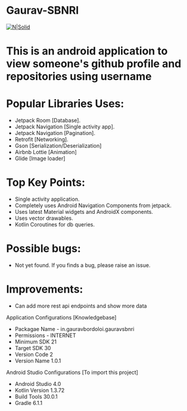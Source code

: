 # Gaurav-SBNRI

[![N|Solid](https://www.gauravbordoloi.me/wp-content/uploads/2020/06/gb-landscape.png)](https://www.gauravbordoloi.me)

# This is an android application to view someone's github profile and repositories using username

# Popular Libraries Uses:

  - Jetpack Room [Database].
  - Jetpack Navigation [Single activity app].
  - Jetpack Navigation [Pagination].
  - Retrofit [Networking].
  - Gson [Serialization/Deserialization]
  - Airbnb Lottie [Animation]
  - Glide [Image loader]

# Top Key Points:
  - Single activity application.
  - Completely uses Android Navigation Components from jetpack.
  - Uses latest Material widgets and AndroidX components.
  - Uses vector drawables.
  - Kotlin Coroutines for db queries.

# Possible bugs:
  - Not yet found. If you finds a bug, please raise an issue.

# Improvements:
  - Can add more rest api endpoints and show more data

Application Configurations [Knowledgebase]

- Packagae Name - in.gauravbordoloi.gauravsbnri
- Permissions - INTERNET
- Minimum SDK 21
- Target SDK 30
- Version Code 2
- Version Name 1.0.1

Android Studio Configurations [To import this project]

- Android Studio 4.0
- Kotlin Version 1.3.72
- Build Tools 30.0.1
- Gradle 6.1.1
